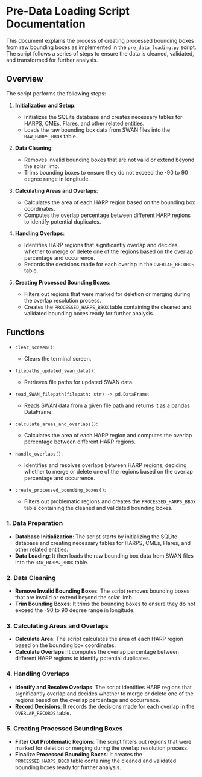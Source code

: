# Pre-Data Loading Script Documentation

This document explains the process of creating processed bounding boxes from raw bounding boxes as implemented in the `pre_data_loading.py` script. The script follows a series of steps to ensure the data is cleaned, validated, and transformed for further analysis.

## Overview

The script performs the following steps:

1. **Initialization and Setup**:
   - Initializes the SQLite database and creates necessary tables for HARPS, CMEs, Flares, and other related entities.
   - Loads the raw bounding box data from SWAN files into the `RAW_HARPS_BBOX` table.

2. **Data Cleaning**:
   - Removes invalid bounding boxes that are not valid or extend beyond the solar limb.
   - Trims bounding boxes to ensure they do not exceed the -90 to 90 degree range in longitude.

3. **Calculating Areas and Overlaps**:
   - Calculates the area of each HARP region based on the bounding box coordinates.
   - Computes the overlap percentage between different HARP regions to identify potential duplicates.

4. **Handling Overlaps**:
   - Identifies HARP regions that significantly overlap and decides whether to merge or delete one of the regions based on the overlap percentage and occurrence.
   - Records the decisions made for each overlap in the `OVERLAP_RECORDS` table.

5. **Creating Processed Bounding Boxes**:
   - Filters out regions that were marked for deletion or merging during the overlap resolution process.
   - Creates the `PROCESSED_HARPS_BBOX` table containing the cleaned and validated bounding boxes ready for further analysis.

## Functions

- `clear_screen()`:
  - Clears the terminal screen.

- `filepaths_updated_swan_data()`:
  - Retrieves file paths for updated SWAN data.

- `read_SWAN_filepath(filepath: str) -> pd.DataFrame`:
  - Reads SWAN data from a given file path and returns it as a pandas DataFrame.

- `calculate_areas_and_overlaps()`:
  - Calculates the area of each HARP region and computes the overlap percentage between different HARP regions.

- `handle_overlaps()`:
  - Identifies and resolves overlaps between HARP regions, deciding whether to merge or delete one of the regions based on the overlap percentage and occurrence.

- `create_processed_bounding_boxes()`:
  - Filters out problematic regions and creates the `PROCESSED_HARPS_BBOX` table containing the cleaned and validated bounding boxes.

### 1. Data Preparation

- **Database Initialization**: The script starts by initializing the SQLite database and creating necessary tables for HARPS, CMEs, Flares, and other related entities.
- **Data Loading**: It then loads the raw bounding box data from SWAN files into the `RAW_HARPS_BBOX` table.

### 2. Data Cleaning

- **Remove Invalid Bounding Boxes**: The script removes bounding boxes that are invalid or extend beyond the solar limb.
- **Trim Bounding Boxes**: It trims the bounding boxes to ensure they do not exceed the -90 to 90 degree range in longitude.

### 3. Calculating Areas and Overlaps

- **Calculate Area**: The script calculates the area of each HARP region based on the bounding box coordinates.
- **Calculate Overlaps**: It computes the overlap percentage between different HARP regions to identify potential duplicates.

### 4. Handling Overlaps

- **Identify and Resolve Overlaps**: The script identifies HARP regions that significantly overlap and decides whether to merge or delete one of the regions based on the overlap percentage and occurrence.
- **Record Decisions**: It records the decisions made for each overlap in the `OVERLAP_RECORDS` table.

### 5. Creating Processed Bounding Boxes

- **Filter Out Problematic Regions**: The script filters out regions that were marked for deletion or merging during the overlap resolution process.
- **Finalize Processed Bounding Boxes**: It creates the `PROCESSED_HARPS_BBOX` table containing the cleaned and validated bounding boxes ready for further analysis.

